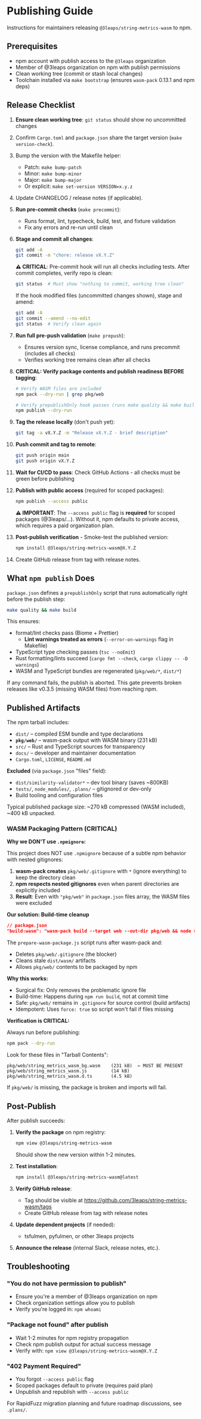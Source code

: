 # Publishing Guide

Instructions for maintainers releasing `@3leaps/string-metrics-wasm` to npm.

## Prerequisites

- npm account with publish access to the `@3leaps` organization
- Member of @3leaps organization on npm with publish permissions
- Clean working tree (commit or stash local changes)
- Toolchain installed via `make bootstrap` (ensures `wasm-pack` 0.13.1 and npm deps)

## Release Checklist

1. **Ensure clean working tree**: `git status` should show no uncommitted changes
2. Confirm `Cargo.toml` and `package.json` share the target version (`make version-check`).
3. Bump the version with the Makefile helper:
   - Patch: `make bump-patch`
   - Minor: `make bump-minor`
   - Major: `make bump-major`
   - Or explicit: `make set-version VERSION=x.y.z`
4. Update CHANGELOG / release notes (if applicable).
5. **Run pre-commit checks** (`make precommit`):
   - Runs format, lint, typecheck, build, test, and fixture validation
   - Fix any errors and re-run until clean
6. **Stage and commit all changes**:
   ```bash
   git add -A
   git commit -m "chore: release vX.Y.Z"
   ```
   **⚠️ CRITICAL**: Pre-commit hook will run all checks including tests. After commit completes,
   verify repo is clean:
   ```bash
   git status  # Must show "nothing to commit, working tree clean"
   ```
   If the hook modified files (uncommitted changes shown), stage and amend:
   ```bash
   git add -A
   git commit --amend --no-edit
   git status  # Verify clean again
   ```
7. **Run full pre-push validation** (`make prepush`):
   - Ensures version sync, license compliance, and runs precommit (includes all checks)
   - Verifies working tree remains clean after all checks
8. **CRITICAL: Verify package contents and publish readiness BEFORE tagging**:

   ```bash
   # Verify WASM files are included
   npm pack --dry-run | grep pkg/web

   # Verify prepublishOnly hook passes (runs make quality && make build)
   npm publish --dry-run
   ```

9. **Tag the release locally** (don't push yet):
   ```bash
   git tag -a vX.Y.Z -m "Release vX.Y.Z - brief description"
   ```
10. **Push commit and tag to remote**:
    ```bash
    git push origin main
    git push origin vX.Y.Z
    ```
11. **Wait for CI/CD to pass**: Check GitHub Actions - all checks must be green before publishing
12. **Publish with public access** (required for scoped packages):
    ```bash
    npm publish --access public
    ```
    **⚠️ IMPORTANT**: The `--access public` flag is **required** for scoped packages (@3leaps/...).
    Without it, npm defaults to private access, which requires a paid organization plan.
13. **Post-publish verification** - Smoke-test the published version:
    ```bash
    npm install @3leaps/string-metrics-wasm@X.Y.Z
    ```
14. Create GitHub release from tag with release notes.

## What `npm publish` Does

`package.json` defines a `prepublishOnly` script that runs automatically right before the publish
step:

```bash
make quality && make build
```

This ensures:

- format/lint checks pass (Biome + Prettier)
  - **Lint warnings treated as errors** (`--error-on-warnings` flag in Makefile)
- TypeScript type checking passes (`tsc --noEmit`)
- Rust formatting/lints succeed (`cargo fmt --check`, `cargo clippy -- -D warnings`)
- WASM and TypeScript bundles are regenerated (`pkg/web/*`, `dist/*`)

If any command fails, the publish is aborted. This gate prevents broken releases like v0.3.5
(missing WASM files) from reaching npm.

## Published Artifacts

The npm tarball includes:

- `dist/` – compiled ESM bundle and type declarations
- **`pkg/web/`** – wasm-pack output with WASM binary (231 kB)
- `src/` – Rust and TypeScript sources for transparency
- `docs/` – developer and maintainer documentation
- `Cargo.toml`, `LICENSE`, `README.md`

**Excluded** (via `package.json` "files" field):

- `dist/similarity-validator*` – dev tool binary (saves ~800KB)
- `tests/`, `node_modules/`, `.plans/` – gitignored or dev-only
- Build tooling and configuration files

Typical published package size: ~270 kB compressed (WASM included), ~400 kB unpacked.

### WASM Packaging Pattern (CRITICAL)

**Why we DON'T use `.npmignore`:**

This project does NOT use `.npmignore` because of a subtle npm behavior with nested gitignores:

1. **wasm-pack creates** `pkg/web/.gitignore` with `*` (ignore everything) to keep the directory
   clean
2. **npm respects nested gitignores** even when parent directories are explicitly included
3. **Result**: Even with `"pkg/web"` in `package.json` files array, the WASM files were excluded

**Our solution: Build-time cleanup**

```json
// package.json
"build:wasm": "wasm-pack build --target web --out-dir pkg/web && node scripts/prepare-wasm-package.js"
```

The `prepare-wasm-package.js` script runs after wasm-pack and:

- Deletes `pkg/web/.gitignore` (the blocker)
- Cleans stale `dist/wasm/` artifacts
- Allows `pkg/web/` contents to be packaged by npm

**Why this works:**

- Surgical fix: Only removes the problematic ignore file
- Build-time: Happens during `npm run build`, not at commit time
- Safe: `pkg/web/` remains in `.gitignore` for source control (build artifacts)
- Idempotent: Uses `force: true` so script won't fail if files missing

**Verification is CRITICAL:**

Always run before publishing:

```bash
npm pack --dry-run
```

Look for these files in "Tarball Contents":

```
pkg/web/string_metrics_wasm_bg.wasm    (231 kB)  ← MUST BE PRESENT
pkg/web/string_metrics_wasm.js         (14 kB)
pkg/web/string_metrics_wasm.d.ts       (4.5 kB)
```

If `pkg/web/` is missing, the package is broken and imports will fail.

## Post-Publish

After publish succeeds:

1. **Verify the package** on npm registry:

   ```bash
   npm view @3leaps/string-metrics-wasm
   ```

   Should show the new version within 1-2 minutes.

2. **Test installation**:

   ```bash
   npm install @3leaps/string-metrics-wasm@latest
   ```

3. **Verify GitHub release**:
   - Tag should be visible at https://github.com/3leaps/string-metrics-wasm/tags
   - Create GitHub release from tag with release notes

4. **Update dependent projects** (if needed):
   - tsfulmen, pyfulmen, or other 3leaps projects

5. **Announce the release** (internal Slack, release notes, etc.).

## Troubleshooting

### "You do not have permission to publish"

- Ensure you're a member of @3leaps organization on npm
- Check organization settings allow you to publish
- Verify you're logged in: `npm whoami`

### "Package not found" after publish

- Wait 1-2 minutes for npm registry propagation
- Check npm publish output for actual success message
- Verify with: `npm view @3leaps/string-metrics-wasm@X.Y.Z`

### "402 Payment Required"

- You forgot `--access public` flag
- Scoped packages default to private (requires paid plan)
- Unpublish and republish with `--access public`

For RapidFuzz migration planning and future roadmap discussions, see `.plans/`.
